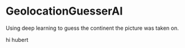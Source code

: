 # GeolocationGuesserAI
Using deep learning to guess the continent the picture was taken on.

hi hubert
